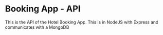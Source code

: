 # Booking App - API
This is the API of the Hotel Booking App. This is in NodeJS with Express and communicates with a MongoDB